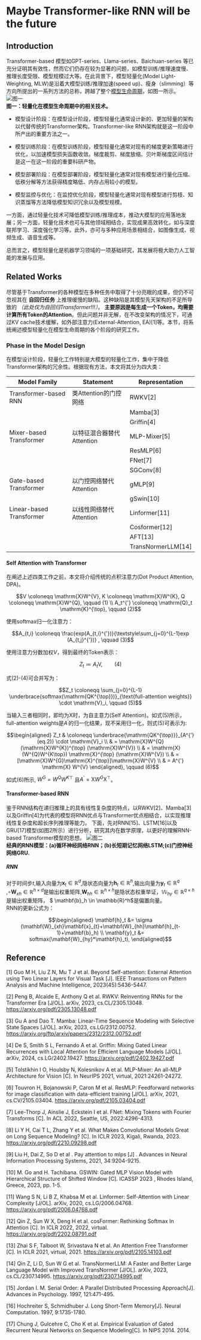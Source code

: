 # Maybe Transformer-like RNN will be the future
## Introduction
Transformer-based 模型如GPT-series、Llama-series、Baichuan-series 等已充分证明其有效性，然而它们仍存在较为显著的问题，如模型训练/推理速度慢、推理长度受限、模型规模过大等。在此背景下，模型轻量化(Model Light-Weighting, MLW)是沿着大模型训练/推理加速(speed up)、瘦身（slimming）等方向所提出的一系列方法的总称，跨越了整个[模型生命周期](https://blog.csdn.net/universsky2015/article/details/136413022)，如图一所示。
![图一](figures/survey_on_model_light-weightning.jpg)  
**图一：轻量化在模型生命周期中的相关技术。**  
  
- 模型设计阶段：在模型设计阶段，模型轻量化通常设计新的、更加轻量的架构以代替传统的Transformer架构。Transformer-like RNN架构就是这一阶段中所产出的重要方法之一。

- 模型训练阶段：在模型训练阶段，模型轻量化通常对现有的梯度更新策略进行优化，以加速模型损失函数收敛。梯度裁剪、梯度放缩、贝叶斯梯度区间估计是这一在这一阶段的重要科研产物。

- 模型部署阶段：在模型部署阶段，模型轻量化通常对现有模型进行量化压缩、低秩分解等方法获得精度略低、内存占用较小的模型。

- 模型监控与优化：在监控优化阶段，模型轻量化通常对现有模型进行剪枝、知识蒸馏等方法降低模型知识冗余以及模型规模。 

一方面，通过轻量化技术可降低模型训练/推理成本，推动大模型的应用落地发展；另一方面，轻量化技术也可与其他领域相结合，实现成果高效转化，如与深度联邦学习、深度强化学习等。此外，亦可与多种应用场景相结合，如图像生成、视频生成、语音生成等。

总而言之，模型轻量化是机器学习领域的一项基础研究，其发展将极大助力人工智能的发展与应用。

## Related Works
尽管基于Transformer的各种模型在多种任务中取得了十分亮眼的成果，但仍不可忽视其在 **自回归任务** 上推理缓慢的缺陷。这种缺陷是其模型先天架构的不足所导致的 *（此处仅为自回归Transformer!!!）*。 **主要原因是每生成一个Token，均需要计算所有Token的Attention**。但此问题并非无解，在不改变架构的情况下，可通过KV cache技术缓解，如外部注意力(External-Attention, EA)[1]等。本节，将系统阐述模型轻量化在模型生命周期的各个阶段的研究工作。

### Phase in the Model Design
在模型设计阶段，轻量化工作特别是大模型的轻量化工作，集中于降低Transformer架构的冗余性。根据现有方法，本文将其分为四大类：  

| **Model Family**         	| **Statement**             	| **Representation** 	|
|--------------------------	|---------------------------	|--------------------	|
| Transformer-based RNN    	| 类Attention的门控网络     	| RWKV[2]            	|
|                          	|                           	| Mamba[3]           	|
|                          	|                           	| Griffin[4]         	|
| Mixer-based Transformer  	| 以特征混合器替代Attention 	| MLP-Mixer[5]       	|
|                          	|                           	| ResMLP[6]          	|
|                          	|                           	| FNet[7]            	|
|                          	|                           	| SGConv[8]          	|
| Gate-based Transformer   	| 以门控网络替代Attention   	| gMLP[9]            	|
|                          	|                           	| gSwin[10]          	|
| Linear-based Transformer 	| 以线性网络替代Attention   	| Linformer[11]      	|
|                          	|                           	| Cosformer[12]      	|
|                          	|                           	| AFT[13]            	|
|                          	|                           	| TransNormerLLM[14] 	|  

#### Self Attention with Transformer
在阐述上述四类工作之前，本文将介绍传统的点积注意力(Dot Product Attention, DPA)。  
```math
V \coloneqq \mathrm{X}W^{V}, K \coloneqq \mathrm{X}W^{K}, Q \coloneqq \mathrm{X}W^{Q},  \qquad (1) \\
A_t^{'} \coloneqq \mathrm{Q}_t \mathrm{K}^{\top},  \qquad (2)
```
使用softmax归一化注意力：  
```math
A_{t,i} \coloneqq \frac{exp(A_{t,i}^{'})}{\textstyle\sum_{j=0}^{L-1}exp (A_{t,j}^{'})} , \qquad  (3)
```
使用注意力分数加权$V$，得到最终的Token表示：  
```math
Z_t \coloneqq A_t \mathrm{V}, \qquad (4)
``` 
式(2)-(4)可合并写为：  
```math
Z_t \coloneqq \sum_{j=0}^{L-1} \underbrace{softmax(\mathrm{QK^{\top}})}_{\text{full-attention weights}} \cdot \mathrm{V}_i, \qquad (5)
``` 
当输入三者相同时，即均为$\mathrm{X}$时，为自主意力(Self Attention)。如式(5)所示，full-attention weights是$A^{'}$的归一化结果，现不采用归一化，则式(5)可表示为:  
```math
\begin{aligned} Z_t & \coloneqq \underbrace{\mathrm{QK^{\top}}}_{A^{'}(eq.2)} \cdot \mathrm{V}_i \\
& = \mathrm{X}W^{Q}(\mathrm{X}W^{K})^{\top} (\mathrm{X}W^{V}) \\
& = \mathrm{X} (W^{Q}W^{K\top}) \mathrm{X}^{\top} (\mathrm{X}W^{V}) \\
& = [\mathrm{X}W^{G}\mathrm{X}^{\top}]\mathrm{X}W^{V} \\
& = A^{'} \mathrm{X} W^{V}
\end{aligned},
 \qquad (6)
 ```
如式(6)所示, $W^{G}=W^{Q}W^{K\top}$ 且$A^{'} =\mathrm{X}W^{G}\mathrm{X}^{\top}$。  
#### Transformer-based RNN
鉴于RNN结构在递归推理上的具有线性复杂度的特点，以RWKV[2]、Mamba[3]以及Griffin[4]为代表的模型将RNN优点与Transformer优点相结合，以实现推理线性复杂度和超长序列推理等能力。 下面，先对RNN[15]、LSTM[16]以及GRU[17]模型(如图2所示）进行分析，研究其内在数学原理，以更好的理解RNN-based Transformer模型的思想。
![图二](figures/RNNs.jpg)  
**经典的RNN模型：(a)循环神经网络RNN；(b)长短期记忆网络LSTM;(c)门控神经网络GRU.**

##### RNN
对于时间步$t$,输入向量为$\mathbf{x}_t \in \mathbb R^d$,隐状态向量为$\mathbf{h}_t \in \mathbb{R}^h$,输出向量为$\mathbf{y}_t \in \mathbb{R}^q$ ,$\circ \mathbf{W}_{xh} \in \mathbb{R}^{h \times d}$是输出权重矩阵,$\mathbf{W}_{hh}\in \mathbb{R}^{h\times h}$是隐状态权重举证，$\mathbb{W}_{hy} \in \mathbb{R}^{q \times h}$是输出权重矩阵， $ \mathbf{b}_h \in \mathbb{R}^h$是偏置向量。  
RNN的更新公式为：  
```math
\begin{aligned} \mathbf{h}_t &= \sigma (\mathbf{W}_{xh}\mathbf{x}_{t}+\mathbf{W}_{hh}\mathbf{h}_{t-1}+\mathbf{b}_h) \\
\mathbf{y}_t &= softmax(\mathbf{W}_{hy}*\mathbf{h}_t), 
\end{aligned}
```

## Reference  
[1] Guo M H, Liu Z N, Mu T J et al. Beyond Self-attention: External Attention using Two Linear Layers for Visual Task [J]. IEEE Transactions on Pattern Analysis and Machine Intelligence, 2023(45):5436-5447.

[2] Peng B, Alcaide E, Anthony Q et al. RWKV: Reinventing RNNs for the Transformer Era [J/OL]. arXiv, 2023, cs.CL/2305.13048. https://arxiv.org/pdf/2305.13048.pdf

[3] Gu A and Dao T. Mamba: Linear-Time Sequence Modeling with Selective State Spaces [J/OL]. arXiv, 2023, cs.LG/2312.00752. https://arxiv.org/ftp/arxiv/papers/2312/2312.00752.pdf

[4] De S, Smith S L, Fernando A et al. Griffin: Mixing Gated Linear Recurrences with Local Attention for Efficient Language Models [J/OL]. arXiv, 2024, cs.LG/2402.19427. https://arxiv.org/pdf/2402.19427.pdf

[5] Tolstikhin I O, Houlsby N, Kolesnikov A et al. MLP-Mixer: An all-MLP Architecture for Vision [C]. In NeurIPS 2021, virtual, 2021:24261-24272.

[6] Touvron H, Bojanowski P, Caron M et al. ResMLP: Feedforward networks for image classification with data-efficient training [J/OL]. arXiv, 2021, cs.CV/2105.03404. https://arxiv.org/pdf/2105.03404.pdf

[7] Lee-Thorp J, Ainslie J, Eckstein I et al. FNet: Mixing Tokens with Fourier Transforms [C]. In ACL 2022, Seattle, US, 2022:4296-4313.

[8] Li Y H, Cai T L, Zhang Y et al. What Makes Convolutional Models Great on Long Sequence Modeling? [C]. In ICLR 2023, Kigali, Rwanda, 2023. https://arxiv.org/pdf/2210.09298.pdf

[9] Liu H, Dai Z, So D et al . Pay attention to mlps [J] . Advances in Neural Information Processing Systems, 2021, 34:9204-9215.

[10] M. Go and H. Tachibana. GSWIN: Gated MLP Vision Model with Hierarchical Structure of Shifted Window [C]. ICASSP 2023 , Rhodes Island, Greece, 2023, pp. 1-5.

[11] Wang S N, Li B Z, Khabsa M et al. Linformer: Self-Attention with Linear Complexity [J/OL]. arXiv, 2020, cs.LG/2006.04768. https://arxiv.org/pdf/2006.04768.pdf

[12] Qin Z, Sun W X, Deng H et al. cosFormer: Rethinking Softmax In Attention [C]. In ICLR 2022, 2022, virtual. https://arxiv.org/pdf/2202.08791.pdf

[13] Zhai S F, Talboot W, Srivastava N et al. An Attention Free Transformer [C]. In ICLR 2021, virtual, 2021. https://arxiv.org/pdf/2105.14103.pdf

[14] Qin Z, Li D, Sun W G et al. TransNormerLLM: A Faster and Better Large Language Model with Improved TransNormer [J/OL]. arXiv, 2023, cs.CL/2307.14995. https://arxiv.org/pdf/2307.14995.pdf

[15] Jordan I. M. Serial Order: A Parallel Distributed Processing Approach[J]. Advances in Psychology. 1997, 121:471-495. 

[16] Hochreiter S, Schmidhuber J. Long Short-Term Memory[J]. Neural Computation. 1997, 9:1735-1780.

[17]  Chung J, Gulcehre C, Cho K et al. Empirical Evaluation of Gated Recurrent Neural Networks on Sequence Modeling[C]. In NIPS 2014. 2014. 